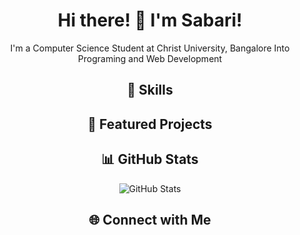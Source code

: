 <!-- Header -->
<p align="center">
<!--   <img src="header.png" width="800" height="400" alt="Header"> -->
</p>

<!-- Introduction -->
<h1 align="center">Hi there! 👋 I'm Sabari!</h1>
<p align="center">
  I'm a Computer Science Student at Christ University, Bangalore
  Into Programing and Web Development
</p>

<!-- Skills -->
<h2 align="center">🚀 Skills</h2>
<p align="center">
<!--   <img src="skills/html.png" alt="HTML" width="80" height="80">
  <img src="skills/css.png" alt="CSS" width="80" height="80">
  <img src="skills/javascript.png" alt="JavaScript" width="80" height="80">
  <img src="skills/python.png" alt="Python" width="80" height="80"> -->
  <!-- Add more skills and logos as needed -->
</p>

<!-- Projects -->
<h2 align="center">🔧 Featured Projects</h2>
<p align="center">
  <a href="https://github.com/mindmy-tech/Messager">
<!--     <img src="project1.png" alt="Project 1" width="200" height="150"> -->
  </a>
  <a href="https://github.com/mindmy-tech/CS50x">
<!--     <img src="project2.png" alt="Project 2" width="200" height="150"> -->
  </a>
  <!-- Add more project images and links as needed -->
</p>

<!-- GitHub Stats -->
<h2 align="center">📊 GitHub Stats</h2>
<p align="center">
  <img src="https://github-readme-stats.vercel.app/api?username=mindmy-tech&show_icons=true&theme=radical" alt="GitHub Stats">
</p>

<!-- Connect with Me -->
<h2 align="center">🌐 Connect with Me</h2>
<p align="center">
  <a href="https://mindmy.tech">
<!--     <img src="website.png" alt="Website" width="40" height="40"> -->
  </a>
  <a href="mailto:contact@mindmy.tech">
<!--     <img src="email.png" alt="Email" width="40" height="40"> -->
  </a>
  <a href="https://www.linkedin.com/in/sabari-k-8806a9278/">
<!--     <img src="linkedin.png" alt="LinkedIn" width="40" height="40"> -->
  </a>
  <!-- Add more social media icons and links as needed -->
</p>

